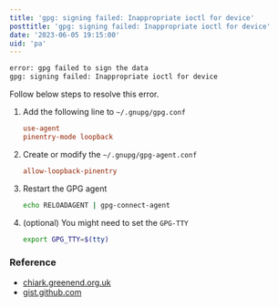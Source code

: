 ```yaml
---
title: 'gpg: signing failed: Inappropriate ioctl for device'
posttitle: 'gpg: signing failed: Inappropriate ioctl for device'
date: '2023-06-05 19:15:00'
uid: 'pa'
---
```


```sh
error: gpg failed to sign the data
gpg: signing failed: Inappropriate ioctl for device
```

Follow below steps to resolve this error.

1. Add the following line to `~/.gnupg/gpg.conf`
    ```conf
    use-agent
    pinentry-mode loopback
    ```
2. Create or modify the `~/.gnupg/gpg-agent.conf`
    ```conf
    allow-loopback-pinentry
    ```
3. Restart the GPG agent
    ```sh
    echo RELOADAGENT | gpg-connect-agent
    ```
4. (optional) You might need to set the `GPG-TTY`
    ```sh
    export GPG_TTY=$(tty)
    ```

### Reference
- [chiark.greenend.org.uk](https://www.chiark.greenend.org.uk/pipermail/sgo-software-discuss/2020/000690.html)
- [gist.github.com](https://gist.github.com/repodevs/a18c7bb42b2ab293155aca889d447f1b)